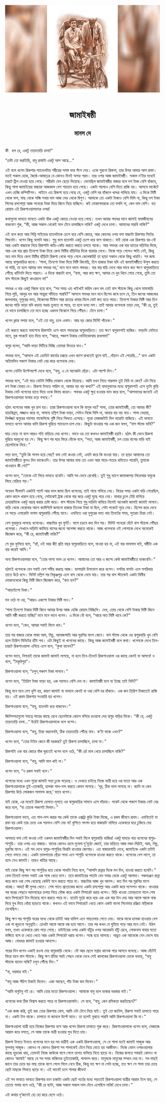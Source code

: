 <div align=center> <img src="../../metadata/images/rabibasariya/জামাইষষ্ঠী-মানস-দে.jpg" align="center"></div><br><h1 align=center>জামাইষষ্ঠী</h1>
<h2 align=center>মানস দে</h2><br>কী  হল রে, একটু তাড়াতাড়ি চালা!”

“চেষ্টা তো করতিছি, বাবু রাস্তাটা একটু আপ আছে...”

এই বলে খগেন রিকশার প্যাডেলটায় শরীরের সমস্ত ভার সঁপে দেয়। একে পুরনো রিকশা, তার উপর আবার আপ রাস্তা। যতই সকাল হোক, জ্যৈষ্ঠ-আষাঢ়ের যে কোনও দিনই অসহ্য গরম। তার ওপর আজ জামাইষষ্ঠী। সকাল ন’টার মধ্যেই চারটে ট্রিপ দেওয়া হয়ে গেছে। শরীরটা যেন ছেড়ে দিয়েছে। ভেবেছিল জামাইষষ্ঠীর বাজার বলে দশ টাকা বেশি হাঁকবে, কিন্তু শালা জামাইয়ের বাচ্চারা আজকাল বেশ শয়তান হয়ে গেছে। একটা পয়সাও বেশি দিতে রাজি নয়। আসলে মার্কেটে এখন হেব্বি কম্পিটিশন। লাইনে এত রিকশা হয়ে গেছে যে, একটু বেশি দর হাঁকলে খদ্দের পালিয়ে যায়। এ দিকে মিষ্টি থেকে ফল, মাছ থেকে সব্জি সবার দাম আজ দেড় থেকে দ্বিগুণ। আমাকে তো একটা টাকাও বেশি দিলি না, কিন্তু দশ টাকা পিসের রসগোল্লা আজ পনেরো টাকা দিয়ে কিনে নিয়ে যাচ্ছিস। কই দোকানদারকে তো বললি না, কেন দাম বেশি। যত রোয়াব এই রিকশাওয়ালাদের ওপর!

কথাগুলো ভাবতে ভাবতে একটা বাঁক একটু জোরে নেওয়া হয়ে গেছে। তখন আবার গদাধর মানে জামাই বাবাজীবনের বাক্যবাণ শুরু, “কী, আজ সকাল থেকেই মাল টেনে চালাচ্ছিস নাকি? একটু দেখে চালা। আমাদের মারবি নাকি?”

এই বলে কত্তা আর গিন্নি সাইডের হাতলটাকে চেপে ধরে বেশি জোরে, আর কোলের ওপর বসা বাচ্চাটা রিকশার সিটের পিছনটা। খগেন কিছু বলেনি আর। শুধু বলে হাতলটা একটু চেপে ধরে বসে থাকতে। যাই হোক এক রিকশায় বর-বৌ আর একটা বাচ্চাকে নিয়ে রিকশাটা ক্যাঁচ-কোঁচ করতে করতে চলতে থাকে। আর গদাধর এক বার হাতের ঘড়িটার দিকে, আর এক বার প্রায় তিনশো টাকা দিয়ে কেনা মিষ্টির হাঁড়িটার দিকে বারবার দেখে। নিজে পড়ে গেলেও ক্ষতি নেই, কিন্তু অত দাম দিয়ে কেনা মিষ্টির হাঁড়িটা রিকশা থেকে পড়ে গেলে কেলেঙ্কারি! তা ছাড়া সকাল থেকে কিছু খায়নি। সব জমা আছে শ্বশুরবাড়ির জন্যে। ‘শালা, তিনশো টাকা দিয়ে মিষ্টি কিনেছি, তিন হাজার টাকা যদি এই জামাইষষ্ঠীতে উসুল করতে না পারি, তা হলে আমার নাম গদাধর নয়,’ মনে মনে ভাবে গদাধর। বার বার ঘড়ি দেখে আর ভাবে কত ক্ষণে শ্বশুরবাড়িতে পৌঁছে খ্যাঁটনটা দিতে পারবে। এ দিকে বাচ্চাটা বলে, “বাবা, আর কত ক্ষণ, আমার যে খুব খিদে পেয়ে গেছে, তুমি তো বাস স্ট্যান্ডে কিছুই খাওয়ালে না!”

গদাধর এ বার একটু বিরক্ত হয়ে বলে, “সব সময় এত খাইখাই করিস কেন বল তো! বাস স্ট্যান্ডে কিছু খেলে মামাবাড়ি গিয়ে লুচি, আলুর দম আর পান্তুয়া সাঁটাতে পারবি?” আসলে গদাধর মনে মনে হিসেব কষে চলে যে, তিন জনের আজকের জলখাবার, দুপুরের ভাত, বিকেলের টিফিন আর রাতের খাবার মিলে মোট কত হতে পারে। তিনশো টাকার মিষ্টি আর তিন জনের গাড়ি ভাড়া যদি কড়ায় গণ্ডায় তুলতে না পারে, তা হলে ডাহা লস। তাই আবার খগেনকে তাড়া দেয়, “কী রে, তুই যে ভাবে চালাচ্ছিস তো মনে হচ্ছে একদম বিকেলে গিয়ে পৌঁছব। টেনে চালা।”

খগেন ক্লান্ত গলায় বলে, “এই তো বাবু, চলে এলাম। আর বড় জোর মিনিট পাঁচেক।”

এই করতে করতে অবশেষে রিকশাটা এসে থামে গদাধরের শ্বশুরবাড়িতে। তত ক্ষণে শ্বশুরমশাই হাজির। ভাড়াটা মেটাতে যাবে, বুক পকেটে হাত দিয়ে বলে, “আরে, পঞ্চাশ টাকার নোটটাকোথায় রাখলাম!”

শ্বশুর বলেন, “আমি ভাড়া মিটিয়ে দিচ্ছি তোমরা ভিতরে যাও।”

গদাধর বলে, “আসলে এই ক্রেডিট কার্ডের চক্করে এখন ক্যাশ রাখতেই ভুলে যাই...দাঁড়ান এই পেয়েছি...” বলে একটা অতিমলিন পঞ্চাশ টাকার নোট বের করে খগেনকে দেয়।

খগেন নোটটা উল্টেপাল্টে দেখে বলে, “বাবু, এ যে অনেকটা ছেঁড়া। এটা পাল্টে দিন।”

গদাধর বলে, “এই মাত্র নোটটা মিষ্টির দোকান থেকে দিয়েছে। আমি যখন নিতে পারলাম তুই নিবি না কেন? এটা নিয়ে দশ টাকা ফেরত দে। রিকশা টানতে পারিস না, আবার বড় বড় কথা?” এই বাদানুবাদের মধ্যে শ্বশুরমশাই এসে দুটো কুড়ি টাকার নোট খগেনের হাতে দিয়ে ওকে বিদায় করেন। গদাধর একটু ক্ষুণ্ণ হওয়ার ভান করে বলে, “আপনাদের জন্যেই এই রিকশাওয়ালারা মাথায় চড়ে বসছে।”

 হঠাৎ খগেনের আজ খুব রাগ হয়। তারা রিকশাওয়ালা বলে কি মানুষ নয়? শালা, তোর জামাইষষ্ঠী, তো আমার কী? হাড়কিপ্পন, লজ্জাও করে না, সামান্য চল্লিশ টাকা ভাড়া, সেটাও নিজে দিলি না, আবার বড় বড় বাত। শালা বেহায়া, নির্লজ্জ! শ্বশুরের পয়সায় গান্ডেপিন্ডে গুষ্টি নিয়ে গিলতে এসেছে। পুরো মেজাজটাই দিল বারোটা বাজিয়ে। এই ভাবতে ভাবতে খগেন আবার খালি রিকশা ঘুরিয়ে প্যাডেলে চাপ দেয়। কিছুটা যাওয়ার পর এক জন বলল, “বাস স্ট্যান্ড যাবি?”

 ঘাড় নেড়ে না বলে আরও গতি বাড়িয়ে দেয় খগেন। ভাবে ওর তো কখনও জামাইষষ্ঠী হয়নি। হঠাৎ কী ভেবে রিকশা ঘুরিয়ে ঘরমুখো হয় সে। কিছু ক্ষণ পর ঘরে ফিরে বৌকে বলে, “লতা, আজ জামাইষষ্ঠী, চল তোর বাপের বাড়ি যাই ছেলেটাকে নিয়ে।”

লতা বলে, “তুমি কি পাগল হয়ে গেছ? বলা নেই কওয়া নেই, এমনি করে কি যাওয়া যায়। তা ছাড়া আমাদের তো জামাইষষ্ঠীতে কুনও দিন ডাকেওনি। তার উপর আমার বাবা তো এখন আর গায়ে-গতরে খাটতেও পারেনি, তুমাকে খাওয়াবে কী গো?”

খগেন বলে, “তোকে এই লিয়ে ভাবতে হবেনি। আমি সব ভেবে রেখেছি। তুই শুধু ব্যাগে জামাকাপড় লিয়েআর বাবুকে লিয়ে বেরিয়ে পড়।”

সবেধন নীলমণি একটাই প্যান্ট আর ভাল জামা ছিল খগেনের, তাই গায়ে গলিয়ে নেয়। বিয়ের সময় একটা ঘড়ি পেয়েছিল, কোন কালে খারাপ হয়ে গেছে, সেটাকেই ট্রাঙ্ক থেকে বার করে একটু মুছে পরে নেয়। মাথার চুলে টেরি বাগিয়ে চেহারাটাকে একটু ভদ্রস্থ করার চেষ্টা করে। বাস স্ট্যান্ডে গিয়ে শুধু দাড়িটা কমিয়ে নিলেই অনেকটা জামাই জামাই লাগবে। বাড়ি থেকে বেরোবার আগে কষ্টেশিষ্টে জমানো হাজার তিনেক টাকা যা ছিল, সেটা পকেটে পুরে নেয়। হিসেব করে দেখে যে সাড়ে এগারোটা নাগাদ শ্বশুরবাড়ি পৌঁছে যাবে। এমনিতে ওরা দুপুরের ভাত খায় তিনটের সময়, সুতরাং চিন্তা নেই।

বেশ ফুরফুরে লাগছে খগেনের। বাচ্চাটার খুব ফুর্তি। বাসে চড়বে কত দিন পর। মিনিট পনেরো হেঁটে বাস স্ট্যান্ডে পৌঁছয় খগেনরা। সেখানে দাড়িটা কামিয়ে বাসের জন্যে অপেক্ষা করতে থাকে। আজ খগেনকে ওই পোশাকে দেখে অনেকেই জিজ্ঞেস করে, “কী রে, জামাইষষ্ঠী নাকি?”

সে বুক ফুলিয়ে বলে, “হ্যাঁ, ওই আর কী! প্রতি বছর শ্বশুরবাড়িতে বলে, যাওয়া হয় না, এই বার ভাবলাম যাই, ষষ্ঠীটা এক বার করেই আসি।”

অন্য রিকশাওয়ালারা বলে, “তোর ভাগ্য ভাল রে খগেন। আমাদের তো আর এ জম্মে কেউ জামাইষষ্ঠীতে ডাকবেনি।”

হঠাৎই খগেনকে যেন সবাই বেশ সমীহ করছে আজ। ব্যাপারটা উপভোগ করে খগেন। দশটার বাসটা এলে সপরিবার তাতে উঠে বসে। মিনিট চল্লিশ পর নিকুঞ্জপুর এলে বাস থেকে নেমে যায়। তার পর বাস স্ট্যান্ডেই একটা মিষ্টির দোকানথেকে কিছু মিষ্টি কিনে জিজ্ঞেস করে, “কত হল?”

“আড়াইশো টাকা।”

মন ওঠে না ওর, “আরও একশো টাকার মিষ্টি দাও।”

‘শালা তিনশো টাকার মিষ্টি কিনে আমার উপর আজ হেব্বি রোয়াব নিচ্ছিলি। দেখ, তোর থেকে বেশি টাকার মিষ্টি কিনে আমি ষষ্ঠী করতে যাচ্ছি!’ মনে মনে ভাবে খগেন। এ দিকে বৌ বলে, “আরে অত মিষ্টি খাবে কে?”

খগেন বলে, “কেন, আমরা সবাই মিলে খাব।”

তার পর বাজার থেকে পাকা আম, লিচু, আনাজপাতি আর মুরগির মাংস কেনে। বাস স্ট্যান্ড থেকে ওর শ্বশুরবাড়ি খুব বেশি হলে তিরিশ মিনিটের হাঁটা পথ। এটা কিছুই না খগেনের কাছে। কিন্তু আজ জামাইষষ্ঠী বলে কথা। খগেনকে দেখে তিন-চারটে রিকশাওয়ালা এগিয়ে এসে বলে, “কুথা যাবেন?”

খগেন ভাবে, নিশ্চয়ই তাকে জামাই জামাই লাগছে, না হলে তিন-তিনটে রিকশাওয়ালা ওর কাছে কেনই বা আসবে! ও বলে, “বৈকুণ্ঠপুর”।

রিকশাওয়ালা বলে, “চলুন,পঞ্চাশ টাকা লাগবে।”

খগেন বলে, “তিরিশ টাকা ভাড়া হয়, এক পয়সাও বেশি দেব না। জামাইষষ্ঠী বলে যা ইচ্ছে তাই নিবি?”

কিন্তু মনে মনে বেশ খুশি হয়, কারণ জামাই না ভাবলে কেনই বা ওরা বেশি দর হাঁকবে। এক জন তিরিশ টাকাতেই রাজি হয়। এই প্রথম রিকশায় সওয়ারি হয় খগেন।

রিকশাওয়ালা বলে, “বাবু, হাতলটা ধরে থাকবেন।”

জিনিসপত্রগুলো সযত্নে পায়ের কাছে রেখে ছেলেটাকে কোলে বসিয়ে রওয়ানা দেয় শ্বশুর বাড়ির দিকে। “কী রে, একটু তাড়াতাড়ি চালা...” উঠেই রিকশাওয়ালাকে বলে খগেন।

রিকশাওয়ালা বলে, “বাবু, চিন্তা করবেননি, ঠিক তাড়াতাড়ি পৌঁছে যাব। ক’টা বাজে এখন?”

খগেন বলে, “তোর টাইম জেনে কী দরকার? তুই রিকশা চালাচ্ছিস, চালা না।”

রিকশাটা এক বার জোরে বাঁক ঘুরতেই খগেন বলে ওঠে, “কী রে! মাল খেয়ে চালাচ্ছিস নাকি?”

রিকশাওয়ালা বলে, “বাবু, আমি মাল খাই না।”

খগেন বলে, “ও রকম সবাই বলে।”

খগেনের মধ্যে এখন পুরো জামাই সত্তা ঢুকে পড়েছে। ও দেখতে চাইছে নিজে যাত্রী হয়ে ওর মতো আর এক রিকশাওয়ালাকে তুই-তোকারি, হালকা গাল-মন্দ করতে কেমন লাগছে। ‘দূর, ঠিক ভাল লাগছে না। জানি না কেন রিকশায় উঠে লোকজন গালমন্দ করে,’ ভাবে খগেন।

যাই হোক, এর মধ্যেই রিকশা হেলতে-দুলতে ওর শ্বশুরবাড়ির সামনে এসে দাঁড়ায়। পকেট থেকে পঞ্চাশ টাকার নোট বের করে বলে, “যা তোকে পঞ্চাশই দিলাম।”

রিকশাওয়ালা ভাবে, এত গাল-মন্দ করার পর কেউ তাকে এক্সট্রা কুড়ি টাকা দিচ্ছে, এ রকম জীবনে প্রথম। এমনিতেই যা রফা হয় কেউ তার চেয়ে এক পয়সাও বেশি দেয় না! খুশিতে গদগদ হয়ে বাজারটা নামিয়ে একেবারে ঘরে ঢুকিয়ে দেয় রিকশাওয়ালা।

অসময়ে বলা নেই কওয়া নেই একদম জামাইষষ্ঠীর দিন সবাই মিলে শ্বশুরবাড়ি হাজির! একটু ঘাবড়ে যায় খগেনের শ্বশুর-শাশুড়ি। তার ওপর এত বাজার। যাদের কোনও ক্রমে দুবেলা দু’মুঠো জোটে, তার বাড়িতে আজ মন্ডা-মিঠাই, আম, লিচু, মুরগির মাংস। এই সব দেখে শ্বশুর-শাশুড়ির ভিরমি খাওয়ার জোগাড়। এত বাজারপাতি দেখে, জামাইকে একটা চাটাই পেতে বসতে দেয়। একটা তালপাতার ছেঁড়া পাখা এনে শাশুড়ি খগেনকে হাওয়া করতে থাকে। খগেনের বেশ লাগে, তা হলে সেও জামাই। তারও খাতির আছে।

যাই হোক কিছু ক্ষণ পর শাশুড়ির হাত থেকে পাখাটা নিয়ে বলে, “আপনি রান্নার দিকে মন দিন, হাওয়া করতে হবেনি।” বেলা তিনটে নাগাদ সবাই এক সঙ্গে খেতে বসে। তবে জামাইয়ের পাতটা যেন সবার থেকে একটু আলাদা। পঞ্চব্যঞ্জন রান্না করে কবে ওরা শেষ খেয়েছে কেউই মনে করতে পারে না। বাচ্চাটার আজ খুব আনন্দ। কত দিন পর মুরগির মাংস খাচ্ছে। আহা! কী সুন্দর খেতে। শেষ পাতে প্রত্যেকের জন্যে একটা রসগোল্লা আর একটা করে সন্দেশও থাকে। খাওয়ার পর ঘরের পেছনে আমগাছের তলায় গিয়ে মৌজ করে একটা সিগারেট ধরায় খগেন। বিড়ি খাওয়া তোবড়ানো গালে শেষ কবে সিগারেটে টান দিয়েছে মনে করতে পারে না। হাতটা মুঠো করে ধরে এক এক বার টান দেয় আর আস্তে আস্তে নাক দিয়ে মুখ দিয়ে ধোঁয়া ছাড়তে থাকে। কখনও এই ভাবে সিগারেটে খেতে কোন একটা বাংলা সিনেমায় রঞ্জিত মল্লিককে দেখেছিল।

কিছু ক্ষণ পর শাশুড়ি ঘরের মধ্যে থেকে চাটাই আর বালিশ এনে গাছতলায় পেতে দেয়। মাঝে মাঝে হালকা হাওয়ায় বেশ এক গা জুড়নো অনুভূতি। চোখটা আস্তে আস্তে বন্ধ হয়ে আসে। তার পর কখন যে ঘুমিয়ে পড়ে আর মনে নেই। উঠল যখন, তখন একেবারে রোদ পড়ে গেছে। চাটাইয়ের ওপর একটা হাঁটুর ওপর আরেকটা হাঁটু রেখে, লোকনাথ বাবার মতো ভঙ্গিতে বসে চা খেতে খেতে আর একটা সিগারেট ধরায় খগেন। সন্ধে হয়ে আসছে। অদ্ভুত এক আমেজে যেন ভেসে যায় আজ। বোধহয় জামাই হওয়ার আনন্দে।

পরের দিন খগেন একাই রওনা দেয় শ্বশুরবাড়ি থেকে। বৌ আর ছেলে সপ্তাহ খানেক পরে আসবে বলেছে। আজ হেঁটেই ফিরে যাবে বাস স্ট্যান্ডে। কিছু ক্ষণ হাঁটার পরই পেছন থেকে দেখে সেই কালকের রিকশাওয়ালা ডেকে বলছে, “বাবু স্ট্যান্ডে যাবেন নাকি? চলুন পৌঁছে দিব।”

“না, দরকার নাই।”

“বাবু আজ পঁচিশ টাকাই দিবেন। একা আছেন, পাঁচ টাকা কম দিবেন।”

“আমি বাবুটাবু নই রে। আমি তোর মতো রিকশাওয়ালা। আমাকে বাবু বলে ডাকার দরকার নাই।”

খগেনের কথা ঠিক বিশ্বাস করতে পারে না রিকশাওয়ালাটা। সে বলে, “বাবু, কেন রসিকতা করতিছেন?”

 “এক কাজ করি, তুই বরং তোর রিকশায় বোস, আমি ওটা টেনে নিয়ে যাই। তুই তো জানিস, রিকশা সবাই চালাতে পারে না। একটা টান থাকে। চালাতে না জানলে উল্টে যাবে। তা হলেই বুঝতে পারবি আমি রিকশাওয়ালা কি না।”

রিকশাওয়ালা যাত্রী হয়ে নিজের রিকশায় বসে আর খগেন রিকশা চালাতে শুরু করে। রিকশাওয়ালাকে খগেন বলে, মেজাজে আরাম করে বসতে, সে আজ তাকে যাত্রী হওয়ার সুখ দিতে চায়। 

রিকশা টানতে টানতে খগেনের মনে হয় সব যাত্রীই এক একটা রিকশাওয়ালা, সে যে শালা যতই জামাই সাজুক আর ফুলবাবু সাজুক। কোনও না কোনও রিকশা সব শালাকেই টেনে নিয়ে যেতে হয় আজীবন। নিজে যেমন ওপরওয়ালার কাছে হুড়কো খায়, তেমনই নিজে কাউকে বাগে পেলে তাগত ফলিয়ে নিতে ছাড়ে না। নিজের জগতে সবারই কোনও না কোনও ‘জামাই’ আছে যে সব সময় বাকিদের তুইতোকারি, গালমন্দ করে। মানুষকে মানুষের সম্মান দেয় না। সব মাছই জানে তার চেয়ে বড় মাছ তাকে বাগে পেলে গিলে নেবে ঠিক, কিন্তু যত ক্ষণ না সেটা হচ্ছে, তত ক্ষণ সে শালা তার চেয়ে ছোট মাছকে গিলতে ছাড়ে না। এই ভাবেই চলে শালার জীবন!

এই সব ভাবতে ভাবতে রিকশার ডান চাকাটা একটা ছোট গর্তের মধ্যে পড়তেই রিকশাওয়ালা যাত্রীর আরাম টলে যায়, সে তেতো গলায় বলে ওঠে, “কী রে ব্যাটা, আজ সকাল সকাল মাল টেনে এসেছিস নাকি! দেখে চালা।”

এই কথায় দু’জনেই হো হো করে হেসে ওঠে।